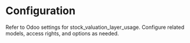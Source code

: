 # Configuration

Refer to Odoo settings for stock_valuation_layer_usage. Configure related models, access rights, and options as needed.

